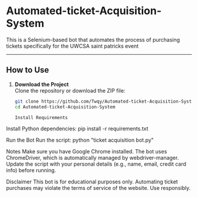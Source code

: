 # Automated-ticket-Acquisition-System

This is a Selenium-based bot that automates the process of purchasing tickets specifically for the UWCSA saint patricks event

---

## How to Use

1. **Download the Project**  
   Clone the repository or download the ZIP file:
   ```bash
   git clone https://github.com/Twqy/Automated-ticket-Acquisition-System.git
   cd Automated-ticket-Acquisition-System

   Install Requirements
Install Python dependencies: pip install -r requirements.txt

Run the Bot
Run the script: python "ticket acquisition bot.py"

Notes
Make sure you have Google Chrome installed.
The bot uses ChromeDriver, which is automatically managed by webdriver-manager.
Update the script with your personal details (e.g., name, email, credit card info) before running.

Disclaimer
This bot is for educational purposes only. Automating ticket purchases may violate the terms of service of the website. Use responsibly.
